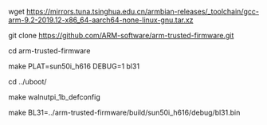 wget  https://mirrors.tuna.tsinghua.edu.cn/armbian-releases/_toolchain/gcc-arm-9.2-2019.12-x86_64-aarch64-none-linux-gnu.tar.xz

git clone https://github.com/ARM-software/arm-trusted-firmware.git

cd arm-trusted-firmware

make PLAT=sun50i_h616  DEBUG=1 bl31

cd ../uboot/

make walnutpi_1b_defconfig

make BL31=../arm-trusted-firmware/build/sun50i_h616/debug/bl31.bin